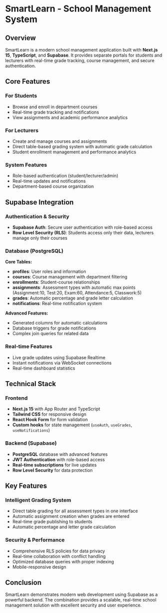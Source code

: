 # SmartLearn - School Management System

## Overview
SmartLearn is a modern school management application built with **Next.js 15**, **TypeScript**, and **Supabase**. It provides separate portals for students and lecturers with real-time grade tracking, course management, and secure authentication.

## Core Features

### For Students
- Browse and enroll in department courses
- Real-time grade tracking and notifications
- View assignments and academic performance analytics

### For Lecturers
- Create and manage courses and assignments
- Direct table-based grading system with automatic grade calculation
- Student enrollment management and performance analytics

### System Features
- Role-based authentication (student/lecturer/admin)
- Real-time updates and notifications
- Department-based course organization

## Supabase Integration

### Authentication & Security
- **Supabase Auth**: Secure user authentication with role-based access
- **Row Level Security (RLS)**: Students access only their data, lecturers manage only their courses

### Database (PostgreSQL)
**Core Tables:**
- **profiles**: User roles and information
- **courses**: Course management with department filtering
- **enrollments**: Student-course relationships
- **assignments**: Assessment types with automatic max points (Assignment:10, Test:20, Exam:60, Attendance:5, Classwork:5)
- **grades**: Automatic percentage and grade letter calculation
- **notifications**: Real-time notification system

**Advanced Features:**
- Generated columns for automatic calculations
- Database triggers for grade notifications
- Complex join queries for related data

### Real-time Features
- Live grade updates using Supabase Realtime
- Instant notifications via WebSocket connections
- Real-time dashboard statistics

## Technical Stack

### Frontend
- **Next.js 15** with App Router and TypeScript
- **Tailwind CSS** for responsive design
- **React Hook Form** for form validation
- **Custom hooks** for state management (`useAuth`, `useGrades`, `useNotifications`)

### Backend (Supabase)
- **PostgreSQL** database with advanced features
- **JWT Authentication** with role-based access
- **Real-time subscriptions** for live updates
- **Row Level Security** for data protection

## Key Features

### Intelligent Grading System
- Direct table grading for all assessment types in one interface
- Automatic assignment creation when grades are entered
- Real-time grade publishing to students
- Automatic percentage and letter grade calculation

### Security & Performance
- Comprehensive RLS policies for data privacy
- Real-time collaboration with conflict handling
- Optimized database queries with proper indexing
- Mobile-responsive design

## Conclusion
SmartLearn demonstrates modern web development using Supabase as a powerful backend. The combination provides a scalable, real-time school management solution with excellent security and user experience.
